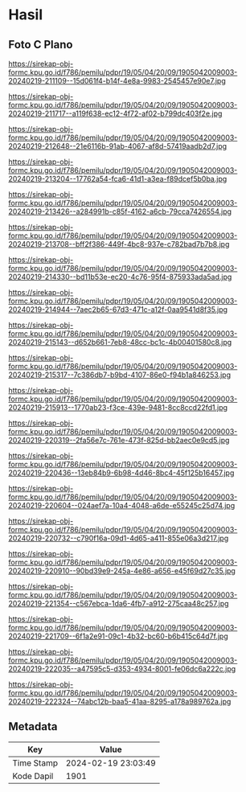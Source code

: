# Hasil

## Foto C Plano

https://sirekap-obj-formc.kpu.go.id/f786/pemilu/pdpr/19/05/04/20/09/1905042009003-20240219-211109--15d061f4-b14f-4e8a-9983-2545457e90e7.jpg

https://sirekap-obj-formc.kpu.go.id/f786/pemilu/pdpr/19/05/04/20/09/1905042009003-20240219-211717--a119f638-ec12-4f72-af02-b799dc403f2e.jpg

https://sirekap-obj-formc.kpu.go.id/f786/pemilu/pdpr/19/05/04/20/09/1905042009003-20240219-212648--21e6116b-91ab-4067-af8d-57419aadb2d7.jpg

https://sirekap-obj-formc.kpu.go.id/f786/pemilu/pdpr/19/05/04/20/09/1905042009003-20240219-213204--17762a54-fca6-41d1-a3ea-f89dcef5b0ba.jpg

https://sirekap-obj-formc.kpu.go.id/f786/pemilu/pdpr/19/05/04/20/09/1905042009003-20240219-213426--a284991b-c85f-4162-a6cb-79cca7426554.jpg

https://sirekap-obj-formc.kpu.go.id/f786/pemilu/pdpr/19/05/04/20/09/1905042009003-20240219-213708--bff2f386-449f-4bc8-937e-c782bad7b7b8.jpg

https://sirekap-obj-formc.kpu.go.id/f786/pemilu/pdpr/19/05/04/20/09/1905042009003-20240219-214330--bd11b53e-ec20-4c76-95f4-875933ada5ad.jpg

https://sirekap-obj-formc.kpu.go.id/f786/pemilu/pdpr/19/05/04/20/09/1905042009003-20240219-214944--7aec2b65-67d3-471c-a12f-0aa9541d8f35.jpg

https://sirekap-obj-formc.kpu.go.id/f786/pemilu/pdpr/19/05/04/20/09/1905042009003-20240219-215143--d652b661-7eb8-48cc-bc1c-4b00401580c8.jpg

https://sirekap-obj-formc.kpu.go.id/f786/pemilu/pdpr/19/05/04/20/09/1905042009003-20240219-215317--7c386db7-b9bd-4107-86e0-f94b1a846253.jpg

https://sirekap-obj-formc.kpu.go.id/f786/pemilu/pdpr/19/05/04/20/09/1905042009003-20240219-215913--1770ab23-f3ce-439e-9481-8cc8ccd22fd1.jpg

https://sirekap-obj-formc.kpu.go.id/f786/pemilu/pdpr/19/05/04/20/09/1905042009003-20240219-220319--2fa56e7c-761e-473f-825d-bb2aec0e9cd5.jpg

https://sirekap-obj-formc.kpu.go.id/f786/pemilu/pdpr/19/05/04/20/09/1905042009003-20240219-220436--13eb84b9-6b98-4d46-8bc4-45f125b16457.jpg

https://sirekap-obj-formc.kpu.go.id/f786/pemilu/pdpr/19/05/04/20/09/1905042009003-20240219-220604--024aef7a-10a4-4048-a6de-e55245c25d74.jpg

https://sirekap-obj-formc.kpu.go.id/f786/pemilu/pdpr/19/05/04/20/09/1905042009003-20240219-220732--c790f16a-09d1-4d65-a411-855e06a3d217.jpg

https://sirekap-obj-formc.kpu.go.id/f786/pemilu/pdpr/19/05/04/20/09/1905042009003-20240219-220910--90bd39e9-245a-4e86-a656-e45f69d27c35.jpg

https://sirekap-obj-formc.kpu.go.id/f786/pemilu/pdpr/19/05/04/20/09/1905042009003-20240219-221354--c567ebca-1da6-4fb7-a912-275caa48c257.jpg

https://sirekap-obj-formc.kpu.go.id/f786/pemilu/pdpr/19/05/04/20/09/1905042009003-20240219-221709--6f1a2e91-09c1-4b32-bc60-b6b415c64d7f.jpg

https://sirekap-obj-formc.kpu.go.id/f786/pemilu/pdpr/19/05/04/20/09/1905042009003-20240219-222035--a47595c5-d353-4934-8001-fe06dc6a222c.jpg

https://sirekap-obj-formc.kpu.go.id/f786/pemilu/pdpr/19/05/04/20/09/1905042009003-20240219-222324--74abc12b-baa5-41aa-8295-a178a989762a.jpg


## Metadata

| Key        | Value               |
| ---------- | ------------------- |
| Time Stamp | 2024-02-19 23:03:49 |
| Kode Dapil | 1901                |



